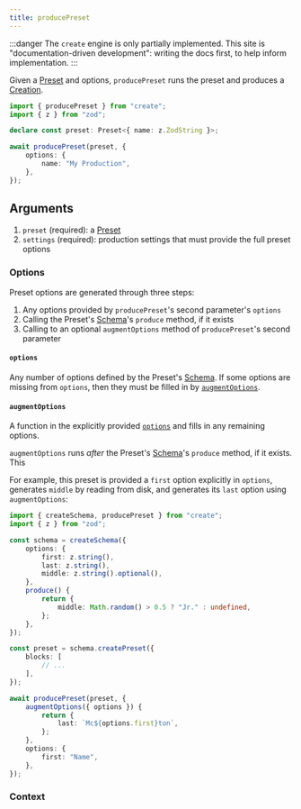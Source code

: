 ```yaml
---
title: producePreset
---
```


:::danger
The `create` engine is only partially implemented.
This site is "documentation-driven development": writing the docs first, to help inform implementation.
:::

Given a [Preset](../concepts/presets) and options, `producePreset` runs the preset and produces a [Creation](../runtime/creations).

```ts
import { producePreset } from "create";
import { z } from "zod";

declare const preset: Preset<{ name: z.ZodString }>;

await producePreset(preset, {
	options: {
		name: "My Production",
	},
});
```

## Arguments

1. `preset` (required): a [Preset](../concepts/presets)
2. `settings` (required): production settings that must provide the full preset options

### Options

Preset options are generated through three steps:

1. Any options provided by `producePreset`'s second parameter's `options`
2. Calling the Preset's [Schema](../concepts/schemas)'s `produce` method, if it exists
3. Calling to an optional `augmentOptions` method of `producePreset`'s second parameter

#### `options`

Any number of options defined by the Preset's [Schema](../concepts/schemas).
If some options are missing from `options`, then they must be filled in by [`augmentOptions`](#augmentOptions).

#### `augmentOptions`

A function in the explicitly provided [`options`](#options) and fills in any remaining options.

`augmentOptions` runs _after_ the Preset's [Schema](../concepts/schemas)'s `produce` method, if it exists.
This

For example, this preset is provided a `first` option explicitly in `options`, generates `middle` by reading from disk, and generates its `last` option using `augmentOptions`:

```ts
import { createSchema, producePreset } from "create";
import { z } from "zod";

const schema = createSchema({
	options: {
		first: z.string(),
		last: z.string(),
		middle: z.string().optional(),
	},
	produce() {
		return {
			middle: Math.random() > 0.5 ? "Jr." : undefined,
		};
	},
});

const preset = schema.createPreset({
	blocks: [
		// ...
	],
});

await producePreset(preset, {
	augmentOptions({ options }) {
		return {
			last: `Mc${options.first}ton`,
		};
	},
	options: {
		first: "Name",
	},
});
```

### Context

